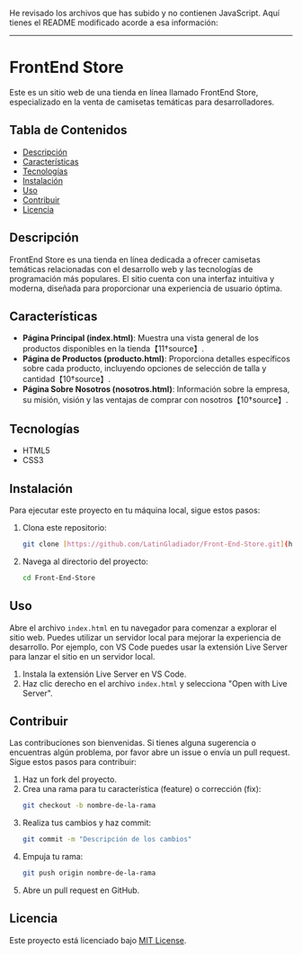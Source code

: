 He revisado los archivos que has subido y no contienen JavaScript. Aquí tienes el README modificado acorde a esa información:

---

# FrontEnd Store

Este es un sitio web de una tienda en línea llamado FrontEnd Store, especializado en la venta de camisetas temáticas para desarrolladores.

## Tabla de Contenidos

- [Descripción](#descripción)
- [Características](#características)
- [Tecnologías](#tecnologías)
- [Instalación](#instalación)
- [Uso](#uso)
- [Contribuir](#contribuir)
- [Licencia](#licencia)

## Descripción

FrontEnd Store es una tienda en línea dedicada a ofrecer camisetas temáticas relacionadas con el desarrollo web y las tecnologías de programación más populares. El sitio cuenta con una interfaz intuitiva y moderna, diseñada para proporcionar una experiencia de usuario óptima.

## Características

- **Página Principal (index.html)**: Muestra una vista general de los productos disponibles en la tienda【11†source】.
- **Página de Productos (producto.html)**: Proporciona detalles específicos sobre cada producto, incluyendo opciones de selección de talla y cantidad【10†source】.
- **Página Sobre Nosotros (nosotros.html)**: Información sobre la empresa, su misión, visión y las ventajas de comprar con nosotros【10†source】.

## Tecnologías

- HTML5
- CSS3

## Instalación

Para ejecutar este proyecto en tu máquina local, sigue estos pasos:

1. Clona este repositorio:
   ```bash
   git clone [https://github.com/LatinGladiador/Front-End-Store.git](https://github.com/LatinGladiador/Front-End-Store.git)
   ```
2. Navega al directorio del proyecto:
   ```bash
   cd Front-End-Store
   ```

## Uso

Abre el archivo `index.html` en tu navegador para comenzar a explorar el sitio web. Puedes utilizar un servidor local para mejorar la experiencia de desarrollo. Por ejemplo, con VS Code puedes usar la extensión Live Server para lanzar el sitio en un servidor local.

1. Instala la extensión Live Server en VS Code.
2. Haz clic derecho en el archivo `index.html` y selecciona "Open with Live Server".

## Contribuir

Las contribuciones son bienvenidas. Si tienes alguna sugerencia o encuentras algún problema, por favor abre un issue o envía un pull request. Sigue estos pasos para contribuir:

1. Haz un fork del proyecto.
2. Crea una rama para tu característica (feature) o corrección (fix):
   ```bash
   git checkout -b nombre-de-la-rama
   ```
3. Realiza tus cambios y haz commit:
   ```bash
   git commit -m "Descripción de los cambios"
   ```
4. Empuja tu rama:
   ```bash
   git push origin nombre-de-la-rama
   ```
5. Abre un pull request en GitHub.

## Licencia

Este proyecto está licenciado bajo [MIT License](LICENSE).
